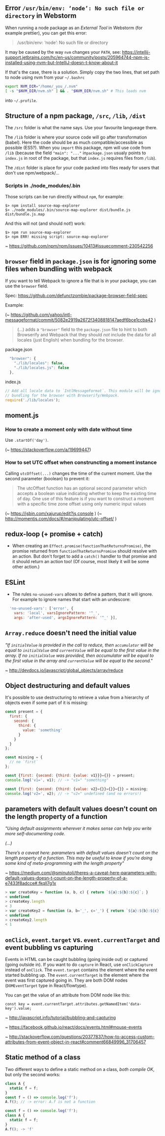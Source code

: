 ## Error `/usr/bin/env: ‘node’: No such file or directory` in Webstorm

When running a node package as an _External Tool_ in Webstorm (for example prettier), you can get this error:

> /usr/bin/env: ‘node’: No such file or directory

It may be caused by the way `nvm` changes your `PATH`, see: https://intellij-support.jetbrains.com/hc/en-us/community/posts/205964744-npm-is-installed-using-nvm-but-IntelliJ-doesn-t-know-about-it

If that's the case, there is a solution. Simply copy the two lines, that set path to node using nvm from your `~/.bashrc` 

~~~ bash
export NVM_DIR="/home/_you_/.nvm"
[ -s "$NVM_DIR/nvm.sh" ] && . "$NVM_DIR/nvm.sh" # This loads nvm
~~~

into `~/.profile`.


## Structure of a npm package, `/src`, `/lib`, `/dist`

The `/src` folder is what the name says. Use your favourite langueage there. 

The `/lib` folder is where your source code will go after transformation (babel). Here the code should be as much compatible/accessible as possible (ES5?). When you `import` this package, npm will use code from `/lib` (because the field `"main": "..."` in`package.json` usualy points to `index.js` in root of the package, but that `index.js` requires files from `/lib`). 

The `/dist` folder is place for your code packed into files ready for users that don't use npm/webpack/...

### Scripts in ./node_modules/.bin
Those scripts can be run directly without `npm`, for example: 

    $> npm install source-map-explorer
    $> ./node_modules/.bin/source-map-explorer dist/bundle.js dist/bundle.js.map 

And this will not (and should not!) work:

    $> npm run source-map-explorer 
    $> npm ERR! missing script: source-map-explorer

~ https://github.com/npm/npm/issues/10413#issuecomment-230542256


## `browser` field in `package.json` is for ignoring some files when bundling with webpack

If you want to tell Webpack to ignore a file that is in your package, you can use the `browser` field. 

Spec: https://github.com/defunctzombie/package-browser-field-spec

Example: 

(~ https://github.com/yahoo/intl-messageformat/commit/5082e2919a2672f3408818147aedf6bce1ccba42 ) 

> (...) adds a `"browser"` field to the `package.json` file to hint to
> both Browserify and Webpack that they should _not_ include the data for
> all locales (just English) when bundling for the browser.

package.json

~~~ js
  "browser": {
    "./lib/locales": false,
    "./lib/locales.js": false
  },
~~~

index.js

~~~ js
// Add all locale data to `IntlMessageFormat`. This module will be ignored when
// bundling for the browser with Browserify/Webpack.
require('./lib/locales');
~~~

## moment.js

### How to create a moment only with date without time

Use `.startOf('day')`. 

(~ https://stackoverflow.com/a/19699447) 

### How to set UTC offset when construncting a moment instance

Calling `utcOffset(...)` changes the time of the current moment. Use the second parameter (boolean) to prevent it: 

> The utcOffset function has an optional second parameter which accepts a boolean value 
> indicating whether to keep the existing time of day.
> One use of this feature is if you want to construct a moment 
> with a specific time zone offset using only numeric input values

(~ https://jsbin.com/xajurup/edit?js,console )
(~ http://momentjs.com/docs/#/manipulating/utc-offset/ )

## redux-loop (+ promise + catch)

* When creating an `Effect.promise(functionThatReturnsPromise)`, the promise returned from `functionThatReturnsPromise` should resolve with an action. But don't forget to add a `catch()` handler to that promise and it should return an action too! (Of course, most likely it will be some other action.)

## ESLint
* The rules `no-unused-vars` allows to define a pattern, that it will ignore. For example to ignore names that start with an undescore: 
~~~ javascript
  'no-unused-vars': ['error', {
    vars: 'local', varsIgnorePattern: '^_',
    args: 'after-used', argsIgnorePattern: '^_' }],
~~~

## `Array.reduce` doesn't need the initial value

_"If `initialValue` is provided in the call to reduce, 
then `accumulator` will be equal to `initialValue` and `currentValue` will be equal to the first value in the array. 
If no `initialValue` was provided, then accumulator will be equal to the first value in the array 
and `currentValue` will be equal to the second."_

~ http://devdocs.io/javascript/global_objects/array/reduce

## Object destructuring and default values

It's possible to use destructuring to retrieve a value from a hierarchy of objects even if some part of it is missing: 

~~~ js
const present = {
  first: {
    second: {
      third: {
        value: 'something'
      }
    }
  }
};

const missing = {
  // no `first`
};

const {first: {second: {third: {value: v1}}}={}} = present;
console.log('v1=', v1); // -> "v1=" "something"

const {first: {second: {third: {value: v2}={}}={}}={}} = missing;
console.log('v2=', v2); // -> "v2=" undefined (and no errors!)
~~~

## parameters with default values doesn’t count on the length property of a function

_"Using default assignments wherever it makes sense can help you write more self-documenting code._

_(...)_

_There’s a caveat here: parameters with default values doesn’t count on the length property of a function. This may be useful to know if you’re doing some kind of meta-programming with the length property"_

~ https://medium.com/@sminutoli/theres-a-caveat-here-parameters-with-default-values-doesn-t-count-on-the-length-property-of-a-e7433f8adcce#.fkqll7g1x

~~~ js
> var createKey = function (a, b, c) { return `${a}:${b}:${c}`; }
< undefined
> createKey.length
< 3
> var createKey2 = function (a, b='_', c='_') { return `${a}:${b}:${c}`; } // Two default values here.
< undefined
> createKey2.length
< 1
~~~ 

## `onClick`, `event.target` vs. `event.currentTarget` and event bubbling vs capturing

Events in HTML can be caught bubbling (going inside out) or captured (going outside in). If you want to do `capture` in React, use `onClickCapture` instead of `onClick`. The `event.target` contains the element where the event started bubbling up. The `event.currentTarget` is the element where the event was first captured going in. They are both DOM nodes (`DOMEventTarget` type in React/flowtype). 

You can get the value of an attribute from DOM node like this: 

    const key = event.currentTarget.attributes.getNamedItem('data-key').value;

~ http://javascript.info/tutorial/bubbling-and-capturing

~ https://facebook.github.io/react/docs/events.html#mouse-events

~ http://stackoverflow.com/questions/20377837/how-to-access-custom-attributes-from-event-object-in-react#comment66849996_31706457

## Static method of a class

Two different ways to define a static method on a class, _both compile OK_, but only the second works:

~~~ js
class A {
  static f = f;
}
const f = () => console.log('f');
A.f(); // -> error: A.f is not a function
~~~

~~~ js
const f = () => console.log('f');
class A {
  static f = f;
}
A.f(); -> 'f'
~~~
